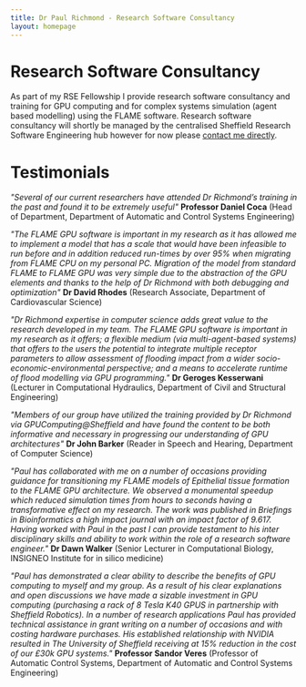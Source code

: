 ```yaml
---
title: Dr Paul Richmond - Research Software Consultancy
layout: homepage
---
```


# Research Software Consultancy


As part of my RSE Fellowship I provide research software consultancy and training for GPU computing and for complex systems simulation (agent based modelling) using the FLAME software. Research software consultancy will shortly be managed by the centralised Sheffield Research Software Engineering hub however for now please [contact me directly](../../contact).

# Testimonials

_"Several of our current researchers have attended Dr Richmond’s training in the past and found it to be extremely useful"_ 
**Professor Daniel Coca** (Head of Department, Department of Automatic and Control Systems Engineering)

_"The FLAME GPU software is important in my research as it has allowed me to implement a model that has a scale that would have been infeasible to run before and in addition reduced run-times by over 95% when migrating from FLAME CPU on my personal PC. Migration of the model from standard FLAME to FLAME GPU was very simple due to the abstraction of the GPU elements and thanks to the help of Dr Richmond with both debugging and optimization"_ 
**Dr David Rhodes** (Research Associate, Department of Cardiovascular Science)

_"Dr Richmond expertise in computer science adds great value to the research developed in my team. The FLAME GPU software is important in my research as it offers; a flexible medium (via multi-agent-based systems) that offers to the users the potential to integrate multiple receptor parameters to allow assessment of flooding impact from a wider socio-economic-environmental perspective; and a means to accelerate runtime of flood modelling via GPU programming."_ 
**Dr Geroges Kesserwani** (Lecturer in Computational Hydraulics, Department of Civil and Structural Engineering)

_"Members  of  our  group  have  utilized  the  training  provided  by Dr Richmond via GPUComputing@Sheffield  and  have  found  the  content  to  be  both  informative and  necessary  in  progressing  our  understanding  of  GPU  architectures"_ 
**Dr John Barker** (Reader in Speech and Hearing, Department of Computer Science) 

_"Paul has collaborated with me on a number of occasions providing guidance for transitioning my FLAME models of Epithelial tissue formation to the FLAME GPU architecture. We observed a monumental speedup which reduced simulation times from hours to seconds having a transformative effect on my research. The work was published in Briefings in Bioinformatics a high impact journal with an impact factor of 9.617. Having worked with Paul in the past I can provide testament to his inter disciplinary skills and ability to work within the role of a research software engineer."_ 
**Dr Dawn Walker** (Senior Lecturer in Computational Biology, INSIGNEO Institute for in silico medicine)

_"Paul has demonstrated a clear ability to describe the benefits of GPU computing to myself and my group. As a result of his clear explanations and open discussions we have made a sizable investment in GPU computing (purchasing a rack of 8 Tesla K40 GPUS in partnership with Sheffield Robotics). In a number of research applications Paul has provided technical assistance in grant writing on a number of occasions and with costing hardware purchases. His established relationship with NVIDIA resulted in The University of Sheffield receiving at 15% reduction in the cost of our £30k GPU systems."_ 
**Professor Sandor Veres** (Professor of Automatic Control Systems, Department of Automatic and Control Systems Engineering)